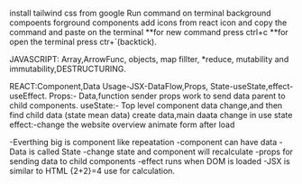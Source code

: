 install tailwind css from google
Run command on terminal
background compoents
forground components
add icons from react icon and copy the command and paste on the terminal
**for new command press ctrl+c
**for open the terminal press ctr+`(backtick).

JAVASCRIPT: Array,ArrowFunc, objects, map fillter, *reduce, mutability and immutability,DESTRUCTURING.

REACT:Component,Data Usage-JSX-DataFlow,Props, State-useState,effect-useEffect.
Props:- Data,function sender props work to send data parent to child components.
useState:- Top level component data change,and then find child data (state mean data) create data,main daata change in use state
effect:-change the website overview animate form after load

-Everthing big is component like repeatation
-component can have data
-Data is called State
-change state and component will recalculate
-props for sending data to child components
-effect runs when DOM is loaded
-JSX is similar to HTML {2+2}=4  use for calculation.

